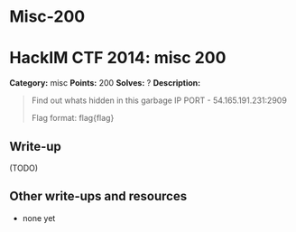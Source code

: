 # Misc-200
# HackIM CTF 2014: misc 200

**Category:** misc
**Points:** 200
**Solves:** ?
**Description:**

> Find out whats hidden in this garbage IP PORT - 54.165.191.231:2909 
>
> Flag format: flag{flag}

## Write-up

(TODO)

## Other write-ups and resources

* none yet
